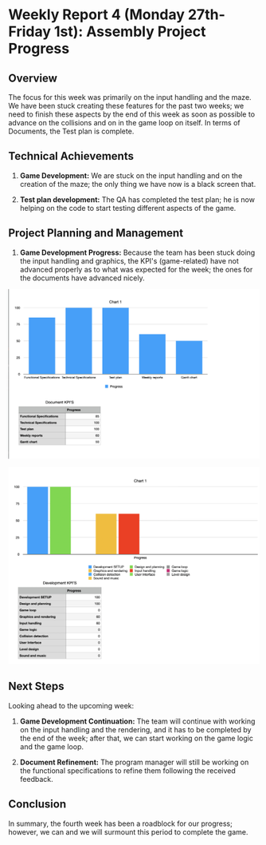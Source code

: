 # Weekly Report 4 (Monday 27th-Friday 1st): Assembly Project Progress

## Overview

The focus for this week was primarily on the input handling and the maze. We have been stuck creating these features for the past two weeks; we need to finish these aspects by the end of this week as soon as possible to advance on the collisions and on in the game loop on itself. In terms of Documents, the Test plan is complete.

## Technical Achievements

1. **Game Development:** We are stuck on the input handling and on the creation of the maze; the only thing we have now is a black screen that.

2. **Test plan development:** The QA has completed the test plan; he is now helping on the code to start testing different aspects of the game.

## Project Planning and Management

1. **Game Development Progress:** Because the team has been stuck doing the input handling and graphics, the KPI's (game-related) have not advanced properly as to what was expected for the week; the ones for the documents have advanced nicely.

![KPI Progress](/images/KPI7.png)

![KPI Progress](/images/KPI8.png)

## Next Steps

Looking ahead to the upcoming week:

1. **Game Development Continuation:** The team will continue with working on the input handling and the rendering, and it has to be completed by the end of the week; after that, we can start working on the game logic and the game loop.

2. **Document Refinement:** The program manager will still be working on the functional specifications to refine them following the received feedback.

## Conclusion

In summary, the fourth week has been a roadblock for our progress; however, we can and we will surmount this period to complete the game.
